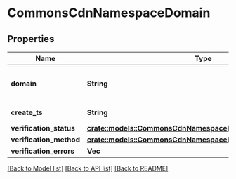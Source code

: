# CommonsCdnNamespaceDomain

## Properties

Name | Type | Description | Notes
------------ | ------------- | ------------- | -------------
**domain** | **String** | A valid domain name (no protocol). | 
**create_ts** | **String** | RFC3339 timestamp. | 
**verification_status** | [**crate::models::CommonsCdnNamespaceDomainVerificationStatus**](CommonsCdnNamespaceDomainVerificationStatus.md) |  | 
**verification_method** | [**crate::models::CommonsCdnNamespaceDomainVerificationMethod**](CommonsCdnNamespaceDomainVerificationMethod.md) |  | 
**verification_errors** | **Vec<String>** |  | 

[[Back to Model list]](../README.md#documentation-for-models) [[Back to API list]](../README.md#documentation-for-api-endpoints) [[Back to README]](../README.md)



